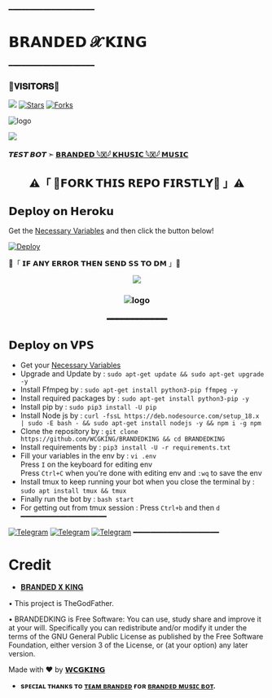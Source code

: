━━━━━━━━━━━━━━━━━━━━
# 𝗕𝗥𝗔𝗡𝗗𝗘𝗗 𝓧 𝗞𝗜𝗡𝗚

━━━━━━━━━━━━━━━━━━━━
### 🌷𝐕𝐈𝐒𝐈𝐓𝐎𝐑𝐒🌷



[![](https://img.shields.io/badge/BRANDEDKING-V2-darkgreen)](#)
[![Stars](https://img.shields.io/github/stars/WCGKING/BRANDEDKING?style=flat-square&color=yellow)](https://github.com/WCGKING/BRANDEDKING/stargazers)
[![Forks](https://img.shields.io/github/forks/WCGKING/BRANDEDKING?style=flat-square&color=orange)](https://github.com/WCGKING/BRANDEDKING/fork)


![logo]([[https://te.legra.ph/file/8ec25796bc604fbfacdf1.jpg)

<img src="https://readme-typing-svg.herokuapp.com?color=F77247&width=980&lines=This+Project+Is+Inspired+On+The+Hard+Work+Branded+Network%E2%9D%A4%EF%B8%8F">
</p>

**𝙏𝙀𝙎𝙏 𝘽𝙊𝙏 ➣ [𝗕𝗥𝗔𝗡𝗗𝗘𝗗 𓆩🇽𓆪  𝗞𝗛𝗨𝗦𝗜𝗖 𓆩🇽𓆪  𝗠𝗨𝗦𝗜𝗖](https://t.me/KHUSHI_MUSIC76_BOT)**


<h2 align="center">
    ⚠️「 📍𝗙𝗢𝗥𝗞 𝗧𝗛𝗜𝗦 𝗥𝗘𝗣𝗢 𝗙𝗜𝗥𝗦𝗧𝗟𝗬📍 」⚠️


## 𝗗𝗲𝗽𝗹𝗼𝘆 𝗼𝗻 𝗛𝗲𝗿𝗼𝗸𝘂
Get the [Necessary Variables](#Necessary-Variables) and then click the button below!  

[![Deploy](https://www.herokucdn.com/deploy/button.svg)](https://heroku.com/deploy?template=https://github.com/jack77force/BRANDEDKING)


🔴「 𝗜𝗙 𝗔𝗡𝗬 𝗘𝗥𝗥𝗢𝗥 𝗧𝗛𝗘𝗡 𝗦𝗘𝗡𝗗 𝗦𝗦 𝗧𝗢 𝗗𝗠 」🔴
<p align="center">
<a href="https://telegram.me/BRANDED_WORLD"><img src="https://img.shields.io/badge/-☆𝐃𝐌 𝐓𝐎 𝗕𝗥𝗔𝗡𝗗𝗘𝗗 𓆩🇽𓆪 𝗪𝗢𝗥𝗟𝗗%20☆-blue.svg?style=for-the-badge&logo=Telegram"></a>
</p>
<h3 align="center">

![logo](https://telegra.ph/file/e0323be60376d23d4ef43.jpg)

━━━━━━━━━━━━

## 𝗗𝗲𝗽𝗹𝗼𝘆 𝗼𝗻 𝗩𝗣𝗦
- Get your [Necessary Variables](https://github.com/WCGKING/BRANDEDKING/blob/master/.env)
- Upgrade and Update by :
`sudo apt-get update && sudo apt-get upgrade -y`
- Install Ffmpeg by :
`sudo apt-get install python3-pip ffmpeg -y`
- Install required packages by :
`sudo apt-get install python3-pip -y`
- Install pip by :
`sudo pip3 install -U pip`
- Install Node js by :
`curl -fssL https://deb.nodesource.com/setup_18.x | sudo -E bash - && sudo apt-get install nodejs -y && npm i -g npm`
- Clone the repository by :
`git clone https://github.com/WCGKING/BRANDEDKING && cd BRANDEDKING`
- Install requirements by :
`pip3 install -U -r requirements.txt`
- Fill your variables in the env by :
`vi .env`<br>
Press `I` on the keyboard for editing env<br>
Press `Ctrl+C` when you're done with editing env and `:wq` to save the env<br>
- Install tmux to keep running your bot when you close the terminal by :
`sudo apt install tmux && tmux`
- Finally run the bot by :
`bash start`
- For getting out from tmux session : Press `Ctrl+b` and then `d`<br>
━━━━━━━━━━━━━━━━━━━━

[![Telegram](https://img.shields.io/badge/-Support-grey?style=for-the-badge&logo=Telegram&logoColor=white&labelColor=8E2DE2)](https://t.me/BRANDED_WORLD)
[![Telegram](https://img.shields.io/badge/-UpDate-grey?style=for-the-badge&logo=Telegram&logoColor=white&labelColor=8E2DE2)](https://t.me/BRANDRD_BOT)
[![Telegram](https://img.shields.io/badge/-UpDate-grey?style=for-the-badge&logo=Telegram&logoColor=white&labelColor=8E2DE2)]([https://t.me/BRANDED_PAID_CC)
━━━━━━━━━━━━━━━━━━━━

# Credit
  - [𝐁𝐑𝐀𝐍𝐃𝐄𝐃 𝐗 𝐊𝐈𝐍𝐆](https://github.com/BRANDEDKING82)

• This project is TheGodFather.

• BRANDEDKING is Free Software: You can use, study share and improve it at your will. Specifically you can redistribute and/or modify it under the terms of the GNU General Public License as published by the Free Software Foundation, either version 3 of the License, or (at your option) any later version.

Made with ♥️ by [𝗪𝗖𝗚𝗞𝗜𝗡𝗚](https://github.com/WCGKING)

- <b> sᴩᴇᴄɪᴀʟ ᴛʜᴀɴᴋs ᴛᴏ [ᴛᴇᴀᴍ ʙʀᴀɴᴅᴇᴅ](https://github.com/WCGKING) ғᴏʀ [ʙʀᴀɴᴅᴇᴅ ᴍᴜsɪᴄ ʙᴏᴛ](https://github.com/WCGKING/BRANDEDKING). </b>
